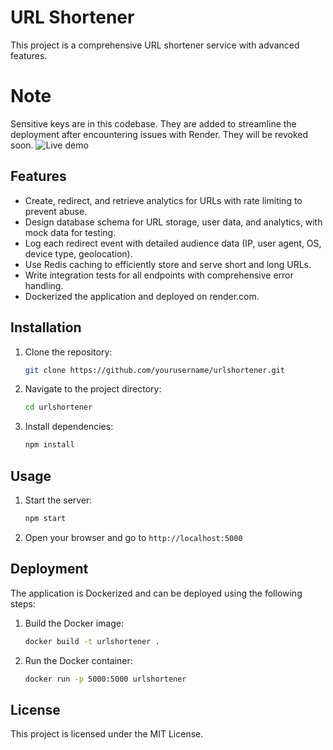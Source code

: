 # URL Shortener

This project is a comprehensive URL shortener service with advanced features.

# Note

Sensitive keys are in this codebase. They are added to streamline the deployment after encountering issues with Render. They will be revoked soon.
![Live demo](https://url-shortener-7lop.onrender.com/)

## Features

- Create, redirect, and retrieve analytics for URLs with rate limiting to prevent abuse.
- Design database schema for URL storage, user data, and analytics, with mock data for testing.
- Log each redirect event with detailed audience data (IP, user agent, OS, device type, geolocation).
- Use Redis caching to efficiently store and serve short and long URLs.
- Write integration tests for all endpoints with comprehensive error handling.
- Dockerized the application and deployed on render.com.

## Installation

1. Clone the repository:
    ```sh
    git clone https://github.com/yourusername/urlshortener.git
    ```
2. Navigate to the project directory:
    ```sh
    cd urlshortener
    ```
3. Install dependencies:
    ```sh
    npm install
    ```

## Usage

1. Start the server:
    ```sh
    npm start
    ```
2. Open your browser and go to `http://localhost:5000`

## Deployment

The application is Dockerized and can be deployed using the following steps:

1. Build the Docker image:
    ```sh
    docker build -t urlshortener .
    ```
2. Run the Docker container:
    ```sh
    docker run -p 5000:5000 urlshortener
    ```

## License

This project is licensed under the MIT License.
